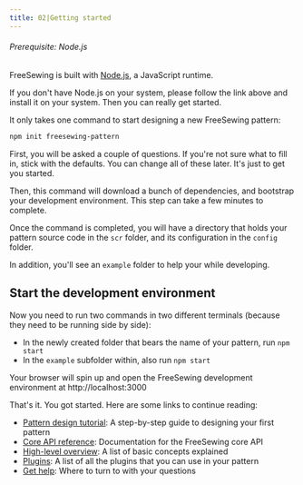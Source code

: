 ```yaml
---
title: 02|Getting started
---
```


<Note>

###### Prerequisite: Node.js

FreeSewing is built with [Node.js](https://nodejs.org/), a JavaScript runtime.

If you don't have Node.js on your system, please follow the link above and 
install it on your system. Then you can really get started.

</Note>

It only takes one command to start designing a new FreeSewing pattern:

```bash
npm init freesewing-pattern
```

First, you will be asked a couple of questions. 
If you're not sure what to fill in, stick with the defaults.
You can change all of these later. It's just to get you started.

Then, this command will download a bunch of dependencies,
and bootstrap your development environment. 
This step can take a few minutes to complete.

Once the command is completed, you will have a directory that holds your
pattern source code in the `scr` folder, and its configuration
in the `config` folder.

In addition, you'll see an `example` folder to help your while developing.

## Start the development environment

Now you need to run two commands in two different terminals (because 
they need to be running side by side):

 - In the newly created folder that bears the name of your pattern, run `npm start`
 - In the `example` subfolder within, also run `npm start`

Your browser will spin up and open the FreeSewing development environment at http://localhost:3000 


That's it. You got started. Here are some links to continue reading:

 - [Pattern design tutorial](/tutorials/pattern-design/): A step-by-step guide to designing your first pattern
 - [Core API reference](/reference/api/): Documentation for the FreeSewing core API
 - [High-level overview](/guides/overview/): A list of basic concepts explained
 - [Plugins](/reference/plugins/): A list of all the plugins that you can use in your pattern
 - [Get help](https://freesewing.org/docs/about/contact/): Where to turn to with your questions
